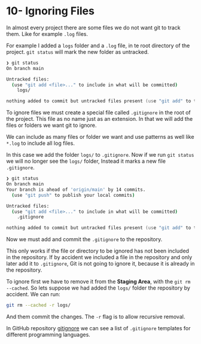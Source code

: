 # 10- Ignoring Files

In almost every project there are some files we do not want git to track them. Like for example `.log` files.

For example I added a `logs` folder and a `.log` file, in te root directory of the project. `git status` will mark the new folder as untracked.

```zsh
❯ git status
On branch main

Untracked files:
  (use "git add <file>..." to include in what will be committed)
	logs/

nothing added to commit but untracked files present (use "git add" to track)
```

To ignore files we must create a special file called `.gitignore` in the root of the project. This file as no name just as an extension. In that we will add the files or folders we want git to ignore.

We can include as many files or folder we want and use patterns as well like `*.log` to include all log files.

In this case we add the folder `logs/` to `.gitignore`. Now if we run `git status` we will no longer see the `logs/` folder, Instead it marks a new file `.gitignore`.

```zsh
❯ git status
On branch main
Your branch is ahead of 'origin/main' by 14 commits.
  (use "git push" to publish your local commits)

Untracked files:
  (use "git add <file>..." to include in what will be committed)
	.gitignore

nothing added to commit but untracked files present (use "git add" to track)
```

Now we must add and commit the `.gitignore` to the repository.

This only works if the file or directory to be ignored has not been included in the repository. If by accident we included a file in the repository and only later add it to `.gitignore`, Git is not going to ignore it, because it is already in the repository.

To ignore first we have to remove it from the **Staging Area**, with the `git rm --cached`. So lets suppose we had added the `logs/` folder the repository by accident. We can run:

```zsh
git rm --cached -r logs/
```

And them commit the changes. The `-r` flag is to allow recursive removal.

In GitHub repository [gitignore](https://github.com/github/gitignore) we can see a list of `.gitignore` templates for different programming languages.
